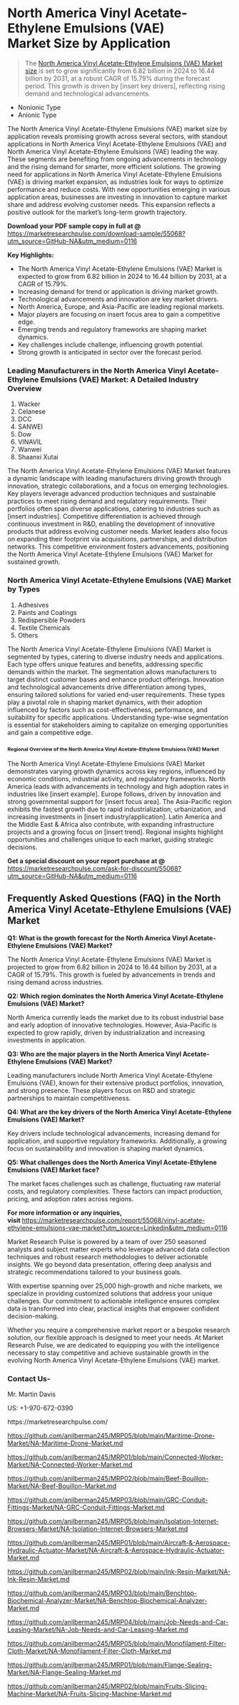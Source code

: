 <h1>North America Vinyl Acetate-Ethylene Emulsions (VAE) Market&nbsp;Size by Application</h1><blockquote><p>The <a href="https://marketresearchpulse.com/download-sample/55068?utm_source=GitHub-NA&amp;utm_medium=0116">North America Vinyl Acetate-Ethylene Emulsions (VAE) Market size</a> is set to grow significantly from 6.82 billion in 2024 to 16.44 billion by 2031, at a robust CAGR of 15.79% during the forecast period. This growth is driven by [insert key drivers], reflecting rising demand and technological advancements.</p></blockquote><ul><li> Nonionic Type<li> Anionic Type</li></ul><p>The North America Vinyl Acetate-Ethylene Emulsions (VAE) market size by application reveals promising growth across several sectors, with standout applications in North America Vinyl Acetate-Ethylene Emulsions (VAE) and North America Vinyl Acetate-Ethylene Emulsions (VAE) leading the way. These segments are benefiting from ongoing advancements in technology and the rising demand for smarter, more efficient solutions. The growing need for applications in North America Vinyl Acetate-Ethylene Emulsions (VAE) is driving market expansion, as industries look for ways to optimize performance and reduce costs. With new opportunities emerging in various application areas, businesses are investing in innovation to capture market share and address evolving customer needs. This expansion reflects a positive outlook for the market’s long-term growth trajectory.</p><p><strong>Download your PDF sample copy in full at @ </strong><a href="https://marketresearchpulse.com/download-sample/55068?utm_source=GitHub-NA&amp;utm_medium=0116">https://marketresearchpulse.com/download-sample/55068?utm_source=GitHub-NA&amp;utm_medium=0116</a></p><p><strong>Key Highlights: </strong></p><ul><li>The North America Vinyl Acetate-Ethylene Emulsions (VAE) Market is expected to grow from 6.82 billion in 2024 to 16.44 billion by 2031, at a CAGR of 15.79%.</li><li>Increasing demand for trend or application is driving market growth.</li><li>Technological advancements and innovation are key market drivers.</li><li>North America, Europe, and Asia-Pacific are leading regional markets.</li><li>Major players are focusing on insert focus area to gain a competitive edge.</li><li>Emerging trends and regulatory frameworks are shaping market dynamics.</li><li>Key challenges include challenge, influencing growth potential.</li><li>Strong growth is anticipated in sector over the forecast period.</li></ul><h3>Leading Manufacturers in the North America Vinyl Acetate-Ethylene Emulsions (VAE) Market: A Detailed Industry Overview</h3><ol><li> Wacker</li><li>Celanese</li><li>DCC</li><li>SANWEI</li><li>Dow</li><li>VINAVIL</li><li>Wanwei</li><li>Shaanxi Xutai</li></ol><div class="flex max-w-full flex-col flex-grow"><div class="min-h-8 text-message flex w-full flex-col items-end gap-2 whitespace-normal break-words [.text-message+&amp;]:mt-5" dir="auto" data-message-author-role="assistant" data-message-id="fd8432e4-4910-450d-b182-61b7bfb0a01f" data-message-model-slug="gpt-4o"><div class="flex w-full flex-col gap-1 empty:hidden first:pt-[3px]"><div class="markdown prose w-full break-words dark:prose-invert light"><p>The North America Vinyl Acetate-Ethylene Emulsions (VAE) Market features a dynamic landscape with leading manufacturers driving growth through innovation, strategic collaborations, and a focus on emerging technologies. Key players leverage advanced production techniques and sustainable practices to meet rising demand and regulatory requirements. Their portfolios often span diverse applications, catering to industries such as [insert industries]. Competitive differentiation is achieved through continuous investment in R&amp;D, enabling the development of innovative products that address evolving customer needs. Market leaders also focus on expanding their footprint via acquisitions, partnerships, and distribution networks. This competitive environment fosters advancements, positioning the North America Vinyl Acetate-Ethylene Emulsions (VAE) Market for sustained growth.</p></div></div></div></div><h3>North America Vinyl Acetate-Ethylene Emulsions (VAE) Market by Types</h3><ol><li> Adhesives<li> Paints and Coatings<li> Redispersible Powders<li> Textile Chemicals<li> Others</li></ol><div class="flex max-w-full flex-col flex-grow"><div class="min-h-8 text-message flex w-full flex-col items-end gap-2 whitespace-normal break-words [.text-message+&amp;]:mt-5" dir="auto" data-message-author-role="assistant" data-message-id="084470be-0bb7-4664-bddf-5156b4f41249" data-message-model-slug="gpt-4o-mini"><div class="flex w-full flex-col gap-1 empty:hidden first:pt-[3px]"><div class="markdown prose w-full break-words dark:prose-invert light"><p>The North America Vinyl Acetate-Ethylene Emulsions (VAE) Market is segmented by types, catering to diverse industry needs and applications. Each type offers unique features and benefits, addressing specific demands within the market. The segmentation allows manufacturers to target distinct customer bases and enhance product offerings. Innovation and technological advancements drive differentiation among types, ensuring tailored solutions for varied end-user requirements. These types play a pivotal role in shaping market dynamics, with their adoption influenced by factors such as cost-effectiveness, performance, and suitability for specific applications. Understanding type-wise segmentation is essential for stakeholders aiming to capitalize on emerging opportunities and gain a competitive edge.</p></div></div></div></div><h3><span style="font-size: 11px;">Regional Overview of the North America Vinyl Acetate-Ethylene Emulsions (VAE) Market</span></h3><div class="flex max-w-full flex-col flex-grow"><div class="min-h-8 text-message flex w-full flex-col items-end gap-2 whitespace-normal break-words [.text-message+&amp;]:mt-5" dir="auto" data-message-author-role="assistant" data-message-id="e9038762-ce64-4e30-91c9-9bd413514231" data-message-model-slug="gpt-4o-mini"><div class="flex w-full flex-col gap-1 empty:hidden first:pt-[3px]"><div class="markdown prose w-full break-words dark:prose-invert light"><p>The North America Vinyl Acetate-Ethylene Emulsions (VAE) Market demonstrates varying growth dynamics across key regions, influenced by economic conditions, industrial activity, and regulatory frameworks. North America leads with advancements in technology and high adoption rates in industries like [insert example]. Europe follows, driven by innovation and strong governmental support for [insert focus area]. The Asia-Pacific region exhibits the fastest growth due to rapid industrialization, urbanization, and increasing investments in [insert industry/application]. Latin America and the Middle East &amp; Africa also contribute, with expanding infrastructure projects and a growing focus on [insert trend]. Regional insights highlight opportunities and challenges unique to each market, guiding strategic decisions.</p></div></div></div></div><p><strong>Get a special discount on your report purchase at @ </strong><a href="https://marketresearchpulse.com/ask-for-discount/55068?utm_source=GitHub-NA&amp;utm_medium=0116">https://marketresearchpulse.com/ask-for-discount/55068?utm_source=GitHub-NA&amp;utm_medium=0116</a></p><h2>Frequently Asked Questions (FAQ) in the North America Vinyl Acetate-Ethylene Emulsions (VAE) Market</h2><p><strong>Q1: What is the growth forecast for the North America Vinyl Acetate-Ethylene Emulsions (VAE) Market?</strong></p><p>The North America Vinyl Acetate-Ethylene Emulsions (VAE) Market is projected to grow from 6.82 billion in 2024 to 16.44 billion by 2031, at a CAGR of 15.79%. This growth is fueled by advancements in trends and rising demand across industries.</p><p><strong>Q2: Which region dominates the North America Vinyl Acetate-Ethylene Emulsions (VAE) Market?</strong></p><p>North America currently leads the market due to its robust industrial base and early adoption of innovative technologies. However, Asia-Pacific is expected to grow rapidly, driven by industrialization and increasing investments in application.</p><p><strong>Q3: Who are the major players in the North America Vinyl Acetate-Ethylene Emulsions (VAE) Market?</strong></p><p>Leading manufacturers include North America Vinyl Acetate-Ethylene Emulsions (VAE), known for their extensive product portfolios, innovation, and strong presence. These players focus on R&amp;D and strategic partnerships to maintain competitiveness.</p><p><strong>Q4: What are the key drivers of the North America Vinyl Acetate-Ethylene Emulsions (VAE) Market?</strong></p><p>Key drivers include technological advancements, increasing demand for application, and supportive regulatory frameworks. Additionally, a growing focus on sustainability and innovation is shaping market dynamics.</p><p><strong>Q5: What challenges does the North America Vinyl Acetate-Ethylene Emulsions (VAE) Market face?</strong></p><p>The market faces challenges such as challenge, fluctuating raw material costs, and regulatory complexities. These factors can impact production, pricing, and adoption rates across regions.</p><p><strong>For more information or any inquiries, visit&nbsp;</strong><a href="https://marketresearchpulse.com/report/55068/vinyl-acetate-ethylene-emulsions-vae-market?utm_source=Linkedin&utm_medium=0116">https://marketresearchpulse.com/report/55068/vinyl-acetate-ethylene-emulsions-vae-market?utm_source=Linkedin&utm_medium=0116</a></p><p>Market Research Pulse is powered by a team of over 250 seasoned analysts and subject matter experts who leverage advanced data collection techniques and robust research methodologies to deliver actionable insights. We go beyond data presentation, offering deep analysis and strategic recommendations tailored to your business goals.</p><p>With expertise spanning over 25,000 high-growth and niche markets, we specialize in providing customized solutions that address your unique challenges. Our commitment to actionable intelligence ensures complex data is transformed into clear, practical insights that empower confident decision-making.</p><p>Whether you require a comprehensive market report or a bespoke research solution, our flexible approach is designed to meet your needs. At Market Research Pulse, we are dedicated to equipping you with the intelligence necessary to stay competitive and achieve sustainable growth in the evolving North America Vinyl Acetate-Ethylene Emulsions (VAE) market.</p><h3><strong>Contact Us-</strong></h3><p>Mr. Martin Davis</p><p>US: +1-970-672-0390</p><p>https://marketresearchpulse.com/</p><p><a href="https://github.com/anilberman245/MRP05/blob/main/Maritime-Drone-Market/NA-Maritime-Drone-Market.md">https://github.com/anilberman245/MRP05/blob/main/Maritime-Drone-Market/NA-Maritime-Drone-Market.md</a></p><p><a href="https://github.com/anilberman245/MRP01/blob/main/Connected-Worker-Market/NA-Connected-Worker-Market.md">https://github.com/anilberman245/MRP01/blob/main/Connected-Worker-Market/NA-Connected-Worker-Market.md</a></p><p><a href="https://github.com/anilberman245/MRP02/blob/main/Beef-Bouillon-Market/NA-Beef-Bouillon-Market.md">https://github.com/anilberman245/MRP02/blob/main/Beef-Bouillon-Market/NA-Beef-Bouillon-Market.md</a></p><p><a href="https://github.com/anilberman245/MRP03/blob/main/GRC-Conduit-Fittings-Market/NA-GRC-Conduit-Fittings-Market.md">https://github.com/anilberman245/MRP03/blob/main/GRC-Conduit-Fittings-Market/NA-GRC-Conduit-Fittings-Market.md</a></p><p><a href="https://github.com/anilberman245/MRP05/blob/main/Isolation-Internet-Browsers-Market/NA-Isolation-Internet-Browsers-Market.md">https://github.com/anilberman245/MRP05/blob/main/Isolation-Internet-Browsers-Market/NA-Isolation-Internet-Browsers-Market.md</a></p><p><a href="https://github.com/anilberman245/MRP01/blob/main/Aircraft-&-Aerospace-Hydraulic-Actuator-Market/NA-Aircraft-&-Aerospace-Hydraulic-Actuator-Market.md">https://github.com/anilberman245/MRP01/blob/main/Aircraft-&-Aerospace-Hydraulic-Actuator-Market/NA-Aircraft-&-Aerospace-Hydraulic-Actuator-Market.md</a></p><p><a href="https://github.com/anilberman245/MRP02/blob/main/Ink-Resin-Market/NA-Ink-Resin-Market.md">https://github.com/anilberman245/MRP02/blob/main/Ink-Resin-Market/NA-Ink-Resin-Market.md</a></p><p><a href="https://github.com/anilberman245/MRP03/blob/main/Benchtop-Biochemical-Analyzer-Market/NA-Benchtop-Biochemical-Analyzer-Market.md">https://github.com/anilberman245/MRP03/blob/main/Benchtop-Biochemical-Analyzer-Market/NA-Benchtop-Biochemical-Analyzer-Market.md</a></p><p><a href="https://github.com/anilberman245/MRP04/blob/main/Job-Needs-and-Car-Leasing-Market/NA-Job-Needs-and-Car-Leasing-Market.md">https://github.com/anilberman245/MRP04/blob/main/Job-Needs-and-Car-Leasing-Market/NA-Job-Needs-and-Car-Leasing-Market.md</a></p><p><a href="https://github.com/anilberman245/MRP05/blob/main/Monofilament-Filter-Cloth-Market/NA-Monofilament-Filter-Cloth-Market.md">https://github.com/anilberman245/MRP05/blob/main/Monofilament-Filter-Cloth-Market/NA-Monofilament-Filter-Cloth-Market.md</a></p><p><a href="https://github.com/anilberman245/MRP01/blob/main/Flange-Sealing-Market/NA-Flange-Sealing-Market.md">https://github.com/anilberman245/MRP01/blob/main/Flange-Sealing-Market/NA-Flange-Sealing-Market.md</a></p><p><a href="https://github.com/anilberman245/MRP02/blob/main/Fruits-Slicing-Machine-Market/NA-Fruits-Slicing-Machine-Market.md">https://github.com/anilberman245/MRP02/blob/main/Fruits-Slicing-Machine-Market/NA-Fruits-Slicing-Machine-Market.md</a></p>
